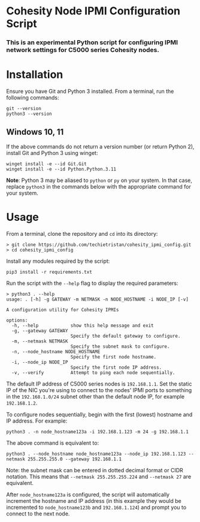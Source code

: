 # Cohesity Node IPMI Configuration Script
### This is an experimental Python script for configuring IPMI network settings for C5000 series Cohesity nodes.



# Installation
Ensure you have Git and Python 3 installed. From a terminal, run the following commands:
```
git --version
python3 --version
```
## Windows 10, 11
If the above commands do not return a version number (or return Python 2), install Git and Python 3 using winget:
```
winget install -e --id Git.Git
winget install -e --id Python.Python.3.11
```
**Note**: Python 3 may be aliased to `python` or `py` on your system. In that case, replace `python3` in the commands below with the appropriate command for your system.

# Usage
From a terminal, clone the repository and `cd` into its directory:
```
> git clone https://github.com/techietristan/cohesity_ipmi_config.git
> cd cohesity_ipmi_config
```
Install any modules required by the script:
```
pip3 install -r requirements.txt
```
Run the script with the ```--help``` flag to display the required parameters:
```
> python3 . --help
usage: . [-h] -g GATEWAY -m NETMASK -n NODE_HOSTNAME -i NODE_IP [-v]

A configuration utility for Cohesity IPMIs

options:
  -h, --help            show this help message and exit
  -g, --gateway GATEWAY
                        Specify the default gateway to configure.
  -m, --netmask NETMASK
                        Specify the subnet mask to configure.
  -n, --node_hostname NODE_HOSTNAME
                        Specify the first node hostname.
  -i, --node_ip NODE_IP
                        Specify the first node IP address.
  -v, --verify          Attempt to ping each node sequentially.
```
The default IP address of C5000 series nodes is ```192.168.1.1```. Set the static IP of the NIC you're using to connect to the nodes' IPMI ports to something in the ```192.168.1.0/24``` subnet other than the default node IP, for example ```192.168.1.2```.

To configure nodes sequentially, begin with the first (lowest) hostname and IP address. For example:
```
python3 . -n node_hostname123a -i 192.168.1.123 -m 24 -g 192.168.1.1
```
The above command is equivalent to:
```
python3 . --node_hostname node_hostname123a --node_ip 192.168.1.123 --netmask 255.255.255.0 --gateway 192.168.1.1
```
Note: the subnet mask can be entered in dotted decimal format or CIDR notation. This means that ```--netmask 255.255.255.224``` and ```--netmask 27``` are equivalent.

After ```node_hostname123a``` is configured, the script will automatically increment the hostname and IP address (in this example they would be incremented to ```node_hostname123b``` and ```192.168.1.124```) and prompt you to connect to the next node.